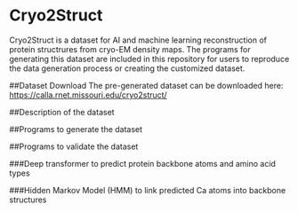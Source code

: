 # Cryo2Struct 
Cryo2Struct is a dataset for AI and machine learning reconstruction of protein structrures from cryo-EM density maps. The programs for generating this dataset are included in this repository for users to reproduce the data generation process or creating the customized dataset. 

##Dataset Download
The pre-generated dataset can be downloaded here: https://calla.rnet.missouri.edu/cryo2struct/

##Description of the dataset


##Programs to generate the dataset

##Programs to validate the dataset

###Deep transformer to predict protein backbone atoms and amino acid types


###Hidden Markov Model (HMM) to link predicted Ca atoms into backbone structures
